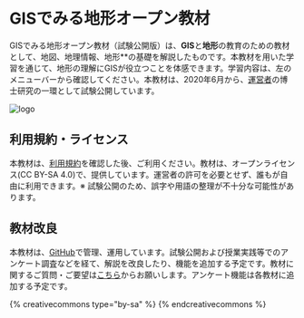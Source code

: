 # GISでみる地形オープン教材
GISでみる地形オープン教材（試験公開版）は、**GIS**と**地形**の教育のための教材として、地図、地理情報、地形**の基礎を解説したものです。本教材を用いた学習を通じて、地形の理解にGISが役立つことを体感できます。学習内容は、左のメニューバーから確認してください。本教材は、2020年6月から、[運営者](https://researchmap.jp/hyamauchi)の博士研究の一環として試験公開しています。

![logo](./home.gif)

## 利用規約・ライセンス
本教材は、[利用規約](polciy.md)を確認した後、ご利用ください。教材は、オープンライセンス(CC BY-SA 4.0)で、提供しています。運営者の許可を必要とせず、誰もが自由に利用できます。※ 試験公開のため、誤字や用語の整理が不十分な可能性があります。

## 教材改良
 本教材は、[GitHub](https://github.com/gg-oer)で管理、運用しています。試験公開および授業実践等でのアンケート調査などを経て、解説を改良したり、機能を追加する予定です。教材に関するご質問・ご要望は[こちら](https://docs.google.com/forms/d/1gGuJKIRKAt1WpQgEDz21THcu3N_jeY3NDCdeCglyssI/edit?usp=sharing)からお願いします。アンケート機能は各教材に追加する予定です。

{% creativecommons type="by-sa" %}
{% endcreativecommons %}
